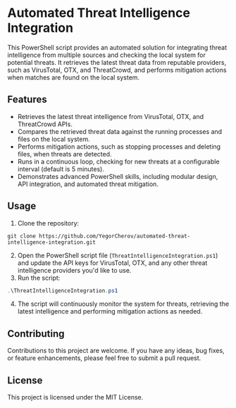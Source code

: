 # Automated Threat Intelligence Integration

This PowerShell script provides an automated solution for integrating threat intelligence from multiple sources and checking the local system for potential threats. It retrieves the latest threat data from reputable providers, such as VirusTotal, OTX, and ThreatCrowd, and performs mitigation actions when matches are found on the local system.

## Features

- Retrieves the latest threat intelligence from VirusTotal, OTX, and ThreatCrowd APIs.
- Compares the retrieved threat data against the running processes and files on the local system.
- Performs mitigation actions, such as stopping processes and deleting files, when threats are detected.
- Runs in a continuous loop, checking for new threats at a configurable interval (default is 5 minutes).
- Demonstrates advanced PowerShell skills, including modular design, API integration, and automated threat mitigation.

## Usage

1. Clone the repository:
```
git clone https://github.com/YegorCherov/automated-threat-intelligence-integration.git
```
2. Open the PowerShell script file (`ThreatIntelligenceIntegration.ps1`) and update the API keys for VirusTotal, OTX, and any other threat intelligence providers you'd like to use.
3. Run the script:
```powershell
.\ThreatIntelligenceIntegration.ps1
```
4. The script will continuously monitor the system for threats, retrieving the latest intelligence and performing mitigation actions as needed.

## Contributing

Contributions to this project are welcome. If you have any ideas, bug fixes, or feature enhancements, please feel free to submit a pull request.

## License

This project is licensed under the MIT License.
